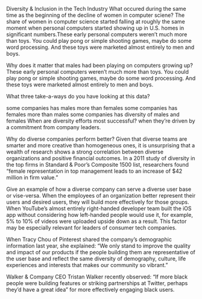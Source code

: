 Diversity & Inclusion in the Tech Industry
What occured during the same time as the beginning of the decline of women in computer sciene? The share of women in computer science started falling at roughly the same moment when personal computers started showing up in U.S. homes in significant numbers.These early personal computers weren’t much more than toys. You could play pong or simple shooting games, maybe do some word processing. And these toys were marketed almost entirely to men and boys.

Why does it matter that males had been playing on computers growing up? These early personal computers weren’t much more than toys. You could play pong or simple shooting games, maybe do some word processing. And these toys were marketed almost entirely to men and boys.

What three take-a-ways do you have looking at this data?

some companies has males more than females
some companies has females more than males
some companies has diversity of males and females
When are diversity efforts most successful? when they’re driven by a commitment from company leaders.

Why do diverse companies perform better? Given that diverse teams are smarter and more creative than homogeneous ones, it is unsurprising that a wealth of research shows a strong correlation between diverse organizations and positive financial outcomes. In a 2011 study of diversity in the top firms in Standard & Poor’s Composite 1500 list, researchers found “female representation in top management leads to an increase of $42 million in firm value.”

Give an example of how a diverse company can serve a diverse user base or vise-versa. When the employees of an organization better represent their users and desired users, they will build more effectively for those groups. When YouTube’s almost entirely right-handed developer team built the iOS app without considering how left-handed people would use it, for example, 5% to 10% of videos were uploaded upside down as a result. This factor may be especially relevant for leaders of consumer tech companies.

When Tracy Chou of Pinterest shared the company’s demographic information last year, she explained: “We only stand to improve the quality and impact of our products if the people building them are representative of the user base and reflect the same diversity of demography, culture, life experiences and interests that makes our community so vibrant.”

Walker & Company CEO Tristan Walker recently observed: “If more black people were building features or striking partnerships at Twitter, perhaps they’d have a great idea” for more effectively engaging black users.